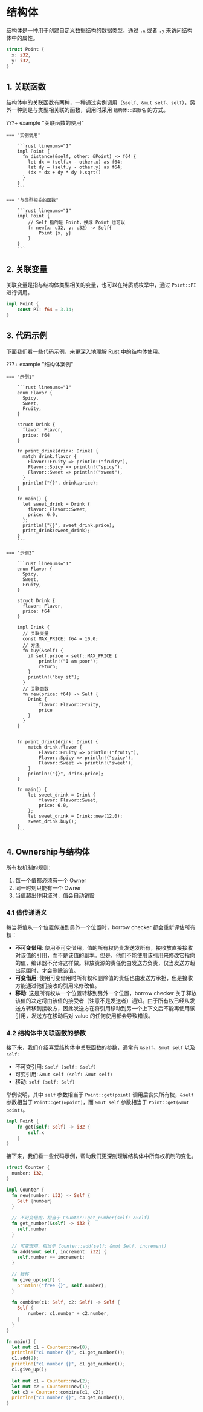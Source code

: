 # 结构体

结构体是一种用于创建自定义数据结构的数据类型，通过 `.x` 或者 `.y` 来访问结构体中的属性。

```rust linenums="1"
struct Point {
  x: i32,
  y: i32,
}
```

## 1. 关联函数

结构体中的关联函数有两种，一种通过实例调用（`&self`、`&mut self`、`self`），另外一种则是与类型相关联的函数，调用时采用 `结构体::函数名` 的方式。

???+ example "关联函数的使用"

    === "实例调用"

        ```rust linenums="1"
        impl Point {
          fn distance(&self, other: &Point) -> f64 {
            let dx = (self.x - other.x) as f64;
            let dy = (self.y - other.y) as f64;
            (dx * dx + dy * dy ).sqrt()
          }
        }
        ```

    === "与类型相关的函数"

        ```rust linenums="1"
        impl Point {
            // Self 指的是 Point，换成 Point 也可以
            fn new(x: u32, y: u32) -> Self{
                Point {x, y}
            }
        }
        ```

## 2. 关联变量

关联变量是指与结构体类型相关的变量，也可以在特质或枚举中，通过 `Point::PI` 进行调用。

```rust linenums="1"
impl Point {
    const PI: f64 = 3.14;
}
```

## 3. 代码示例

下面我们看一些代码示例，来更深入地理解 Rust 中的结构体使用。

???+ example "结构体案例"

    === "示例1"

        ```rust linenums="1"
        enum Flavor {
          Spicy,
          Sweet,
          Fruity,
        }

        struct Drink {
          flavor: Flavor,
          price: f64
        }

        fn print_drink(drink: Drink) {
          match drink.flavor {
            Flavor::Fruity => println!("fruity"),
            Flavor::Spicy => println!("spicy"),
            Flavor::Sweet => println!("sweet"),
          }
          println!("{}", drink.price);
        }

        fn main() {
          let sweet_drink = Drink {
            flavor: Flavor::Sweet,
            price: 6.0,
          };
          println!("{}", sweet_drink.price);
          print_drink(sweet_drink);
        }
        ```
    
    === "示例2"

        ```rust linenums="1"
        enum Flavor {
          Spicy,
          Sweet,
          Fruity,
        }

        struct Drink {
          flavor: Flavor,
          price: f64
        }

        impl Drink {
          // 关联变量
          const MAX_PRICE: f64 = 10.0;
          // 方法
          fn buy(&self) {
            if self.price > self::MAX_PRICE {
                println!("I am poor");
                return;
            }
            println!("buy it");
          }
          // 关联函数
          fn new(price: f64) -> Self {
            Drink {
                flavor: Flavor::Fruity,
                price
            }
          }
        }


        fn print_drink(drink: Drink) {
            match drink.flavor {
                Flavor::Fruity => println!("fruity"),
                Flavor::Spicy => println!("spicy"),
                Flavor::Sweet => println!("sweet"),
            }
            println!("{}", drink.price);
        }

        fn main() {
            let sweet_drink = Drink {
                flavor: Flavor::Sweet,
                price: 6.0,
            };
            let sweet_drink = Drink::new(12.0);
            sweet_drink.buy();
        }
        ```

## 4. Ownership与结构体

所有权机制的规则:

1. 每一个值都必须有一个 Owner
2. 同一时刻只能有一个 Owner
3. 当值超出作用域时，值会自动销毁

### 4.1 值传递语义

每当将值从一个位置传递到另外一个位置时，borrow checker 都会重新评估所有权：

- **不可变借用**: 使用不可变借用，值的所有权仍贵发送发所有，接收放直接接收对该值的引用，而不是该值的副本。但是，他们不能使用该引用来修改它指向的值，编译器不允许这样做。释放资源的责任仍由发送方负责，仅当发送方超出范围时，才会删除该值。
- **可变借用**: 使用可变借用时所有权和删除值的责任也由发送方承担，但是接收方能通过他们接收的引用来修改值。
- **移动**: 这是所有权从一个位置转移到另外一个位置，borrow checker 关于释放该值的决定将由该值的接受者（注意不是发送者）通知。由于所有权已经从发送方转移到接收方，因此发送方在将引用移动到另一个上下文后不能再使用该引用，发送方在移动后对 value 的任何使用都会导致错误。

### 4.2 结构体中关联函数的参数

接下来，我们介绍喜爱结构体中关联函数的参数，通常有 `&self`、`&mut self` 以及 `self`:

- 不可变引用: `&self (self: &self)`
- 可变引用: `&mut self (self: &mut self)`
- 移动: `self (self: Self)`


举例说明，其中 `self` 参数相当于 `Point::get(point)` 调用后丧失所有权，`&self` 参数相当于 `Point::get(&point)`，而 `&mut self` 参数相当于 `Point::get(&mut point)`。

```rust linenums="1"
impl Point {
    fn get(self: Self) -> i32 {
        self.x
    }
}
```

接下来，我们看一些代码示例，帮助我们更深刻理解结构体中所有权机制的变化。

```rust linenums="1"
struct Counter {
  number: i32,
}

impl Counter {
  fn new(number: i32) -> Self {
    Self {number}
  }
  
  // 不可变借用，相当于 Counter::get_number(self: &Self)
  fn get_number(&self) -> i32 {
    self.number
  }
  
  // 可变借用，相当于 Counter::add(self: &mut Self, increment)
  fn add(&mut self, increment: i32) {
    self.number += increment;
  }
  
  // 转移
  fn give_up(self) {
    println!("free {}", self.number);
  }
  
  fn combine(c1: Self, c2: Self) -> Self {
    Self {
        number: c1.number + c2.number,
    }
  }
}

fn main() {
  let mut c1 = Counter::new(0);
  println!("c1 number {}", c1.get_number());
  c1.add(2);
  println!("c1 number {}", c1.get_number());
  c1.give_up();
  
  let mut c1 = Counter::new(2);
  let mut c2 = Counter::new(1);
  let c3 = Counter::combine(c1, c2);
  println!("c3 number {}", c3.get_number());
}
```
